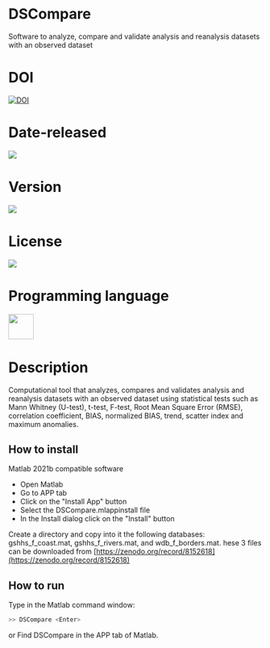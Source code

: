# DSCompare

Software to analyze, compare and validate analysis and reanalysis datasets with an observed dataset

# DOI

[![DOI](https://zenodo.org/badge/DOI/10.5281/zenodo.7823970.svg)](https://doi.org/10.5281/zenodo.7823970)

# Date-released 

![](https://img.shields.io/badge/Release%20date-May%2C%2005%2C%202023-9cf)

# Version

![](https://img.shields.io/badge/Version%3A-2.1-success)

# License

![](https://img.shields.io/github/license/Ileriayo/markdown-badges?style=for-the-badge)

# Programming language

<img src="https://cdn.jsdelivr.net/gh/devicons/devicon/icons/matlab/matlab-original.svg" width="50"/>

# Description

Computational tool that analyzes, compares and validates analysis and reanalysis datasets with an observed dataset using statistical tests such as Mann Whitney (U-test), t-test, F-test, Root Mean Square Error (RMSE), correlation coefficient, BIAS, normalized BIAS, trend, scatter index and maximum anomalies.

## How to install

Matlab 2021b compatible software

- Open Matlab
- Go to APP tab
- Click on the "Install App" button
- Select the DSCompare.mlappinstall file
- In the Install dialog click on the "Install" button

Create a directory and copy into it the following databases: gshhs_f_coast.mat, gshhs_f_rivers.mat, and wdb_f_borders.mat. hese 3 files can be downloaded from [https://zenodo.org/record/8152618](https://zenodo.org/record/8152618)


## How to run

Type in the Matlab command window:

```sh
>> DSCompare <Enter>
```
or Find DSCompare in the APP tab of Matlab.

